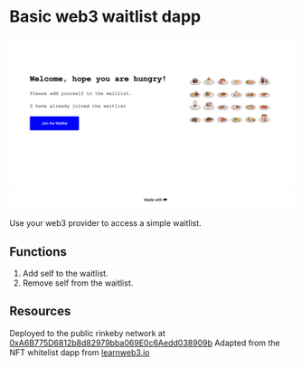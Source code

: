 # Basic web3 waitlist dapp

<img src="./my-app/public/home.png"><br>

Use your web3 provider to access a simple waitlist.

## Functions

1. Add self to the waitlist.
2. Remove self from the waitlist.

## Resources

Deployed to the public rinkeby network at [0xA6B775D6812b8d82979bba069E0c6Aedd038909b](https://rinkeby.etherscan.io/address/0xa6b775d6812b8d82979bba069e0c6aedd038909b)
Adapted from the NFT whitelist dapp from [learnweb3.io](https://learnweb3.io)
